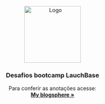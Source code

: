 
<p align="center">
    <img src="https://camo.githubusercontent.com/268b1344409fac98c4eeda520482b6910c4ddcba/68747470733a2f2f73746f726167652e676f6f676c65617069732e636f6d2f676f6c64656e2d77696e642f626f6f7463616d702d6c61756e6368626173652f6c6f676f2e706e67" alt="Logo" width="150">

  <h3 align="center">Desafios bootcamp LauchBase</h3>

  <p align="center">
    Para conferir as anotações acesse:
    <br />
    <a href="https://rocketseat-challenges.netlify.app"><strong>My blogsphere »</strong></a>
  </p>
</p>